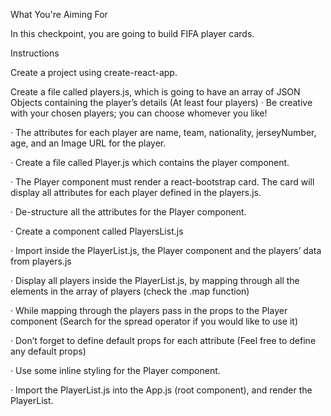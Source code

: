 What You're Aiming For

In this checkpoint, you are going to build FIFA player cards.

Instructions

Create a project using create-react-app.

Create a file called players.js, which is going to have an array of JSON Objects containing the player’s details (At least four players)
·        Be creative with your chosen players; you can choose whomever you like!

·        The attributes for each player are name, team, nationality, jerseyNumber, age, and an Image URL for the player.

·        Create a file called Player.js which contains the player component.

·        The Player component must render a react-bootstrap card. The card will display all attributes for each player defined in the players.js.

·        De-structure all the attributes for the Player component.

·        Create a component called PlayersList.js

·        Import inside the PlayerList.js, the Player component and the players’ data from players.js

·        Display all players inside the PlayerList.js, by mapping through all the elements in the array of players (check the .map function)

·        While mapping through the players pass in the props to the Player component (Search for the spread operator if you would like to use it)

·        Don’t forget to define default props for each attribute (Feel free to define any default props)

·        Use some inline styling for the Player component.

·        Import the PlayerList.js into the App.js (root component), and render the PlayerList.
